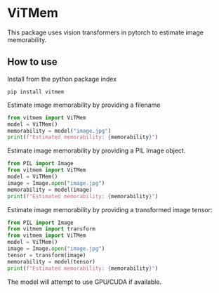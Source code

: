 # ViTMem

This package uses vision transformers in pytorch to estimate image memorability.

## How to use

Install from the python package index

```shell
pip install vitmem
```

Estimate image memorability by providing a filename

```python
from vitmem import ViTMem
model = ViTMem()
memorability = model("image.jpg")
print(f"Estimated memorability: {memorability}")
```

Estimate image memorability by providing a PIL Image object.

```python
from PIL import Image
from vitmem import ViTMem
model = ViTMem()
image = Image.open("image.jpg")
memorability = model(image)
print(f"Estimated memorability: {memorability}")
```

Estimate image memorability by providing a transformed image tensor:

```python
from PIL import Image
from vitmem import transform
from vitmem import ViTMem
model = ViTMem()
image = Image.open("image.jpg")
tensor = transform(image)
memorability = model(tensor)
print(f"Estimated memorability: {memorability}")
```

The model will attempt to use GPU/CUDA if available. 